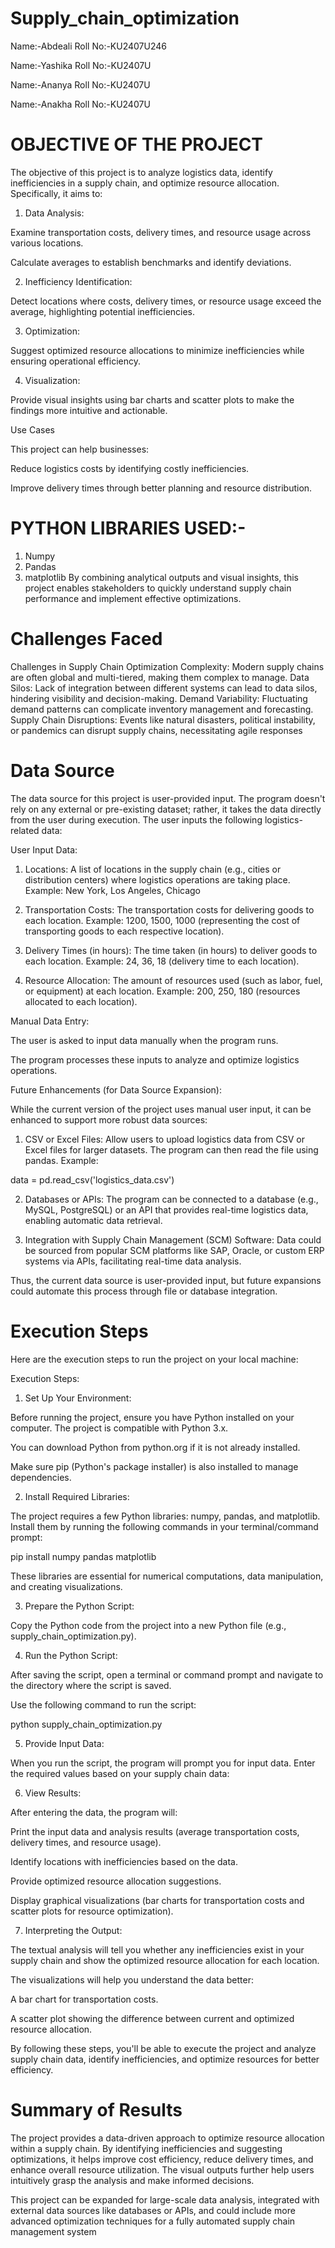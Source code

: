 # Supply_chain_optimization
Name:-Abdeali
Roll No:-KU2407U246
  
Name:-Yashika
Roll No:-KU2407U

Name:-Ananya
Roll No:-KU2407U

Name:-Anakha
Roll No:-KU2407U


# OBJECTIVE OF THE PROJECT  

The objective of this project is to analyze logistics data, identify inefficiencies in a supply chain, and optimize resource allocation. Specifically, it aims to:

1. Data Analysis:

Examine transportation costs, delivery times, and resource usage across various locations.

Calculate averages to establish benchmarks and identify deviations.



2. Inefficiency Identification:

Detect locations where costs, delivery times, or resource usage exceed the average, highlighting potential inefficiencies.



3. Optimization:

Suggest optimized resource allocations to minimize inefficiencies while ensuring operational efficiency.



4. Visualization:

Provide visual insights using bar charts and scatter plots to make the findings more intuitive and actionable.




Use Cases

This project can help businesses:

Reduce logistics costs by identifying costly inefficiencies.

Improve delivery times through better planning and resource distribution.
# PYTHON LIBRARIES USED:-
1. Numpy
2. Pandas
3. matplotlib
By combining analytical outputs and visual insights, this project enables stakeholders to quickly understand supply chain performance and implement effective optimizations.

# Challenges Faced
Challenges in Supply Chain Optimization
Complexity: Modern supply chains are often global and multi-tiered, making them complex to manage.
Data Silos: Lack of integration between different systems can lead to data silos, hindering visibility and decision-making.
Demand Variability: Fluctuating demand patterns can complicate inventory management and forecasting.
Supply Chain Disruptions: Events like natural disasters, political instability, or pandemics can disrupt supply chains, necessitating agile responses

# Data Source 
   The data source for this project is user-provided input. The program doesn't rely on any external or pre-existing dataset; rather, it takes the data directly from the user during execution. The user inputs the following logistics-related data:

User Input Data:

1. Locations:
A list of locations in the supply chain (e.g., cities or distribution centers) where logistics operations are taking place.
Example: New York, Los Angeles, Chicago


2. Transportation Costs:
The transportation costs for delivering goods to each location.
Example: 1200, 1500, 1000 (representing the cost of transporting goods to each respective location).


3. Delivery Times (in hours):
The time taken (in hours) to deliver goods to each location.
Example: 24, 36, 18 (delivery time to each location).


4. Resource Allocation:
The amount of resources used (such as labor, fuel, or equipment) at each location.
Example: 200, 250, 180 (resources allocated to each location).



Manual Data Entry:

The user is asked to input data manually when the program runs.

The program processes these inputs to analyze and optimize logistics operations.


Future Enhancements (for Data Source Expansion):

While the current version of the project uses manual user input, it can be enhanced to support more robust data sources:

1. CSV or Excel Files:
Allow users to upload logistics data from CSV or Excel files for larger datasets. The program can then read the file using pandas. Example:

data = pd.read_csv('logistics_data.csv')


2. Databases or APIs:
The program can be connected to a database (e.g., MySQL, PostgreSQL) or an API that provides real-time logistics data, enabling automatic data retrieval.


3. Integration with Supply Chain Management (SCM) Software:
Data could be sourced from popular SCM platforms like SAP, Oracle, or custom ERP systems via APIs, facilitating real-time data analysis.



Thus, the current data source is user-provided input, but future expansions could automate this process through file or database integration.


# Execution Steps
Here are the execution steps to run the project on your local machine:

Execution Steps:

1. Set Up Your Environment:

Before running the project, ensure you have Python installed on your computer. The project is compatible with Python 3.x.

You can download Python from python.org if it is not already installed.

Make sure pip (Python's package installer) is also installed to manage dependencies.



2. Install Required Libraries:

The project requires a few Python libraries: numpy, pandas, and matplotlib. Install them by running the following commands in your terminal/command prompt:

pip install numpy pandas matplotlib

These libraries are essential for numerical computations, data manipulation, and creating visualizations.


3. Prepare the Python Script:

Copy the Python code from the project into a new Python file (e.g., supply_chain_optimization.py).


4. Run the Python Script:

After saving the script, open a terminal or command prompt and navigate to the directory where the script is saved.

Use the following command to run the script:

python supply_chain_optimization.py


5. Provide Input Data:

When you run the script, the program will prompt you for input data. Enter the required values based on your supply chain data:

6. View Results:

After entering the data, the program will:

Print the input data and analysis results (average transportation costs, delivery times, and resource usage).

Identify locations with inefficiencies based on the data.

Provide optimized resource allocation suggestions.

Display graphical visualizations (bar charts for transportation costs and scatter plots for resource optimization).

7. Interpreting the Output:

The textual analysis will tell you whether any inefficiencies exist in your supply chain and show the optimized resource allocation for each location.

The visualizations will help you understand the data better:

A bar chart for transportation costs.

A scatter plot showing the difference between current and optimized resource allocation.

By following these steps, you'll be able to execute the project and analyze supply chain data, identify inefficiencies, and optimize resources for better efficiency.


# Summary of Results
The project provides a data-driven approach to optimize resource allocation within a supply chain. By identifying inefficiencies and suggesting optimizations, it helps improve cost efficiency, reduce delivery times, and enhance overall resource utilization. The visual outputs further help users intuitively grasp the analysis and make informed decisions.

This project can be expanded for large-scale data analysis, integrated with external data sources like databases or APIs, and could include more advanced optimization techniques for a fully automated supply chain management system
